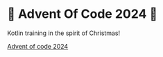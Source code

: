 # 🎅 Advent Of Code 2024 🎅
Kotlin training in the spirit of Christmas!

[Advent of code 2024](https://adventofcode.com/2024)
